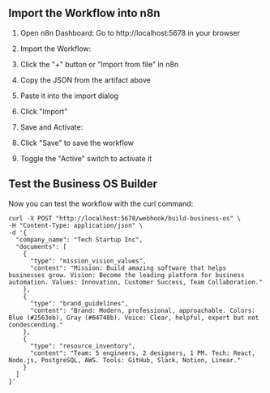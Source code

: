 ## Import the Workflow into n8n

1. Open n8n Dashboard: Go to http://localhost:5678 in your browser
2. Import the Workflow:

3. Click the "+" button or "Import from file" in n8n
4. Copy the JSON from the artifact above
5. Paste it into the import dialog
6. Click "Import"


7. Save and Activate:

8. Click "Save" to save the workflow
9. Toggle the "Active" switch to activate it

## Test the Business OS Builder

Now you can test the workflow with the curl command:

```
curl -X POST "http://localhost:5678/webhook/build-business-os" \
-H "Content-Type: application/json" \
-d '{
  "company_name": "Tech Startup Inc",
  "documents": [
    {
      "type": "mission_vision_values",
      "content": "Mission: Build amazing software that helps businesses grow. Vision: Become the leading platform for business automation. Values: Innovation, Customer Success, Team Collaboration."
    },
    {
      "type": "brand_guidelines", 
      "content": "Brand: Modern, professional, approachable. Colors: Blue (#2563eb), Gray (#64748b). Voice: Clear, helpful, expert but not condescending."
    },
    {
      "type": "resource_inventory",
      "content": "Team: 5 engineers, 2 designers, 1 PM. Tech: React, Node.js, PostgreSQL, AWS. Tools: GitHub, Slack, Notion, Linear."
    }
  ]
}'
```
